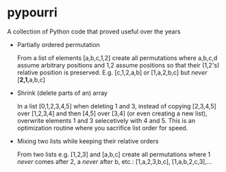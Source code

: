 # pypourri
A collection of Python code that proved useful over the years

- Partially ordered permutation

  From a list of elements [a,b,c,1,2] create all permutations where a,b,c,d assume arbitrary positions and 1,2 assume positions so that their (1,2's) relative position is preserved. E.g. [c,1,2,a,b] or [1,a,2,b,c] but *never* [**2,1**,a,b,c]
  
- Shrink (delete parts of an) array

  In a list [0,1,2,3,4,5] when deleting 1 and 3, instead of copying [2,3,4,5] over [1,2,3,4] and then [4,5] over [3,4] (or even creating a new list), overwrite elements 1 and 3 selecetively with 4 and 5. This is an optimization routine where you sacrifice list order for speed.

- Mixing two lists while keeping their relative orders

  From two lists e.g. [1,2,3] and [a,b,c] create all permutations where 1 *never* comes after 2, a *never* after b, etc.: [1,a,2,3,b,c], [1,a,b,2,c,3],...
